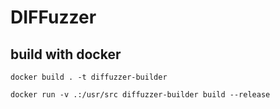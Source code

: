 # DIFFuzzer
## build with docker
```shell
docker build . -t diffuzzer-builder
```
```shell
docker run -v .:/usr/src diffuzzer-builder build --release
```